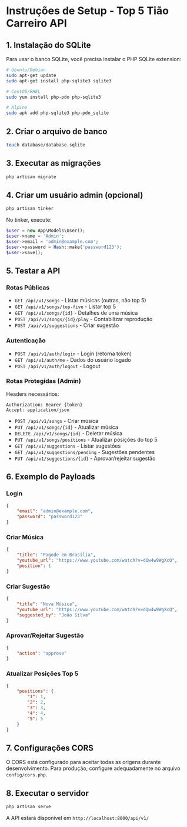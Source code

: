 # Instruções de Setup - Top 5 Tião Carreiro API

## 1. Instalação do SQLite

Para usar o banco SQLite, você precisa instalar o PHP SQLite extension:

```bash
# Ubuntu/Debian
sudo apt-get update
sudo apt-get install php-sqlite3 sqlite3

# CentOS/RHEL
sudo yum install php-pdo php-sqlite3

# Alpine
sudo apk add php-sqlite3 php-pdo_sqlite
```

## 2. Criar o arquivo de banco

```bash
touch database/database.sqlite
```

## 3. Executar as migrações

```bash
php artisan migrate
```

## 4. Criar um usuário admin (opcional)

```bash
php artisan tinker
```

No tinker, execute:
```php
$user = new App\Models\User();
$user->name = 'Admin';
$user->email = 'admin@example.com';
$user->password = Hash::make('password123');
$user->save();
```

## 5. Testar a API

### Rotas Públicas

- `GET /api/v1/songs` - Listar músicas (outras, não top 5)
- `GET /api/v1/songs/top-five` - Listar top 5
- `GET /api/v1/songs/{id}` - Detalhes de uma música
- `POST /api/v1/songs/{id}/play` - Contabilizar reprodução
- `POST /api/v1/suggestions` - Criar sugestão

### Autenticação

- `POST /api/v1/auth/login` - Login (retorna token)
- `GET /api/v1/auth/me` - Dados do usuário logado
- `POST /api/v1/auth/logout` - Logout

### Rotas Protegidas (Admin)

Headers necessários:
```
Authorization: Bearer {token}
Accept: application/json
```

- `POST /api/v1/songs` - Criar música
- `PUT /api/v1/songs/{id}` - Atualizar música
- `DELETE /api/v1/songs/{id}` - Deletar música
- `PUT /api/v1/songs/positions` - Atualizar posições do top 5
- `GET /api/v1/suggestions` - Listar sugestões
- `GET /api/v1/suggestions/pending` - Sugestões pendentes
- `PUT /api/v1/suggestions/{id}` - Aprovar/rejeitar sugestão

## 6. Exemplo de Payloads

### Login
```json
{
    "email": "admin@example.com",
    "password": "password123"
}
```

### Criar Música
```json
{
    "title": "Pagode em Brasília",
    "youtube_url": "https://www.youtube.com/watch?v=dQw4w9WgXcQ",
    "position": 1
}
```

### Criar Sugestão
```json
{
    "title": "Nova Música",
    "youtube_url": "https://www.youtube.com/watch?v=dQw4w9WgXcQ",
    "suggested_by": "João Silva"
}
```

### Aprovar/Rejeitar Sugestão
```json
{
    "action": "approve"
}
```

### Atualizar Posições Top 5
```json
{
    "positions": {
        "1": 1,
        "2": 2,
        "3": 3,
        "4": 4,
        "5": 5
    }
}
```

## 7. Configurações CORS

O CORS está configurado para aceitar todas as origens durante desenvolvimento. Para produção, configure adequadamente no arquivo `config/cors.php`.

## 8. Executar o servidor

```bash
php artisan serve
```

A API estará disponível em `http://localhost:8000/api/v1/`